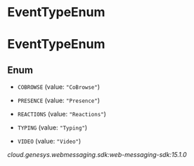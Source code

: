 # EventTypeEnum


# EventTypeEnum

## Enum


* `COBROWSE` (value: `"CoBrowse"`)

* `PRESENCE` (value: `"Presence"`)

* `REACTIONS` (value: `"Reactions"`)

* `TYPING` (value: `"Typing"`)

* `VIDEO` (value: `"Video"`)




_cloud.genesys.webmessaging.sdk:web-messaging-sdk:15.1.0_
